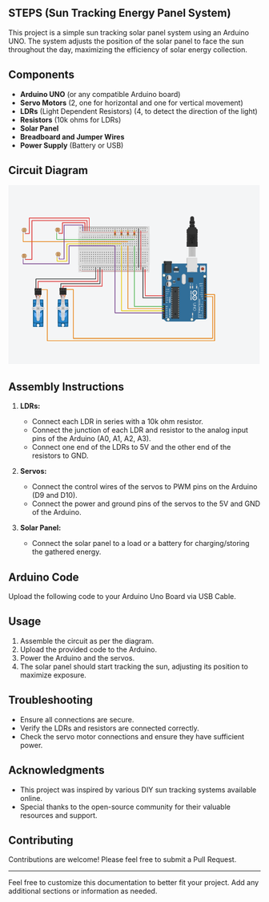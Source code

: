 ## STEPS (Sun Tracking Energy Panel System)

This project is a simple sun tracking solar panel system using an Arduino UNO. The system adjusts the position of the solar panel to face the sun throughout the day, maximizing the efficiency of solar energy collection.

## Components

- **Arduino UNO** (or any compatible Arduino board)
- **Servo Motors** (2, one for horizontal and one for vertical movement)
- **LDRs** (Light Dependent Resistors) (4, to detect the direction of the light)
- **Resistors** (10k ohms for LDRs)
- **Solar Panel**
- **Breadboard and Jumper Wires**
- **Power Supply** (Battery or USB)

## Circuit Diagram

![Circuit Diagram](Circuit_diagram.png)

## Assembly Instructions

1. **LDRs:**
    - Connect each LDR in series with a 10k ohm resistor.
    - Connect the junction of each LDR and resistor to the analog input pins of the Arduino (A0, A1, A2, A3).
    - Connect one end of the LDRs to 5V and the other end of the resistors to GND.

2. **Servos:**
    - Connect the control wires of the servos to PWM pins on the Arduino (D9 and D10).
    - Connect the power and ground pins of the servos to the 5V and GND of the Arduino.

3. **Solar Panel:**
    - Connect the solar panel to a load or a battery for charging/storing the gathered energy.

## Arduino Code

Upload the following code to your Arduino Uno Board via USB Cable.

## Usage

1. Assemble the circuit as per the diagram.
2. Upload the provided code to the Arduino.
3. Power the Arduino and the servos.
4. The solar panel should start tracking the sun, adjusting its position to maximize exposure.

## Troubleshooting

- Ensure all connections are secure.
- Verify the LDRs and resistors are connected correctly.
- Check the servo motor connections and ensure they have sufficient power.

## Acknowledgments

- This project was inspired by various DIY sun tracking systems available online.
- Special thanks to the open-source community for their valuable resources and support.

## Contributing

Contributions are welcome! Please feel free to submit a Pull Request.

---

Feel free to customize this documentation to better fit your project. Add any additional sections or information as needed.

